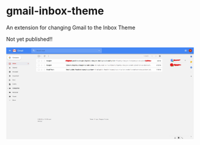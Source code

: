 # gmail-inbox-theme
An extension for changing Gmail to the Inbox Theme

Not yet published!!

![Inbox Theme](/gmail.jpg)
